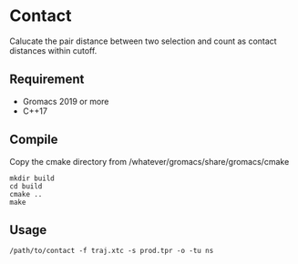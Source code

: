# Contact 
Calucate the pair distance between two selection and count as contact distances within cutoff.

## Requirement
* Gromacs 2019 or more
* C++17

## Compile
Copy the cmake directory from /whatever/gromacs/share/gromacs/cmake 
```
mkdir build
cd build
cmake ..
make 
```
## Usage
```
/path/to/contact -f traj.xtc -s prod.tpr -o -tu ns
```


